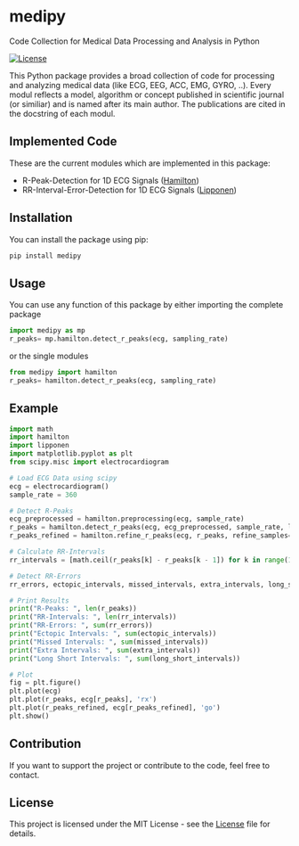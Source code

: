 # medipy
Code Collection for Medical Data Processing and Analysis in Python

<!--![Version](https://img.shields.io/pypi/v/your-package-name.svg) -->
[![License](https://img.shields.io/badge/License-MIT-blue.svg)](LICENSE)

This Python package provides a broad collection of code for processing and analyzing medical data (like ECG, EEG, ACC, EMG, GYRO, ..). Every modul reflects a model, algorithm or concept published in scientific journal (or similiar) and is named after its main author. The publications are cited in the docstring of each modul.

## Implemented Code
These are the current modules which are implemented in this package:
- R-Peak-Detection for 1D ECG Signals ([Hamilton](src/medipy/hamilton.py))
- RR-Interval-Error-Detection for 1D ECG Signals ([Lipponen](src/medipy/lipponen.py))

## Installation
You can install the package using pip:

```bash
pip install medipy
```

## Usage
You can use any function of this package by either importing the complete package
```python
import medipy as mp
r_peaks= mp.hamilton.detect_r_peaks(ecg, sampling_rate)
```
or the single modules

```python
from medipy import hamilton
r_peaks= hamilton.detect_r_peaks(ecg, sampling_rate)
```

## Example
```python
import math
import hamilton
import lipponen
import matplotlib.pyplot as plt
from scipy.misc import electrocardiogram

# Load ECG Data using scipy
ecg = electrocardiogram()
sample_rate = 360

# Detect R-Peaks
ecg_preprocessed = hamilton.preprocessing(ecg, sample_rate)
r_peaks = hamilton.detect_r_peaks(ecg, ecg_preprocessed, sample_rate, least_distance=0.2, th_coefficient=0.189, th_search_back=0.3)
r_peaks_refined = hamilton.refine_r_peaks(ecg, r_peaks, refine_samples=30)

# Calculate RR-Intervals
rr_intervals = [math.ceil(r_peaks[k] - r_peaks[k - 1]) for k in range(1, len(r_peaks))]

# Detect RR-Errors
rr_errors, ectopic_intervals, missed_intervals, extra_intervals, long_short_intervals = lipponen.rr_interval_error_detection(rr_intervals)

# Print Results
print("R-Peaks: ", len(r_peaks))
print("RR-Intervals: ", len(rr_intervals))
print("RR-Errors: ", sum(rr_errors))
print("Ectopic Intervals: ", sum(ectopic_intervals))
print("Missed Intervals: ", sum(missed_intervals))
print("Extra Intervals: ", sum(extra_intervals))
print("Long Short Intervals: ", sum(long_short_intervals))

# Plot
fig = plt.figure()
plt.plot(ecg)
plt.plot(r_peaks, ecg[r_peaks], 'rx')
plt.plot(r_peaks_refined, ecg[r_peaks_refined], 'go')
plt.show()
```

## Contribution 
If you want to support the project or contribute to the code, feel free to contact.

## License
This project is licensed under the MIT License - see the [License](LICENSE) file for details.



